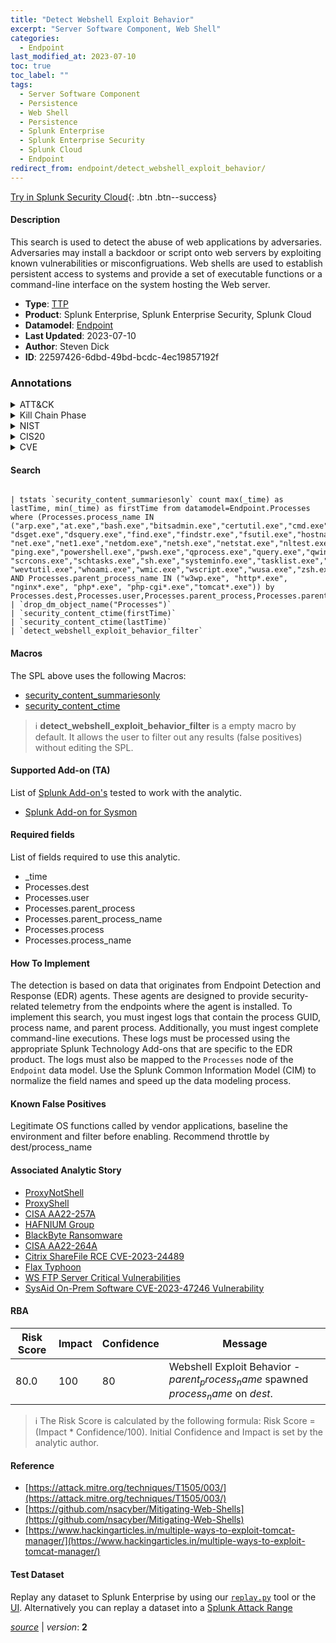 ```yaml
---
title: "Detect Webshell Exploit Behavior"
excerpt: "Server Software Component, Web Shell"
categories:
  - Endpoint
last_modified_at: 2023-07-10
toc: true
toc_label: ""
tags:
  - Server Software Component
  - Persistence
  - Web Shell
  - Persistence
  - Splunk Enterprise
  - Splunk Enterprise Security
  - Splunk Cloud
  - Endpoint
redirect_from: endpoint/detect_webshell_exploit_behavior/
---
```




[Try in Splunk Security Cloud](https://www.splunk.com/en_us/cyber-security.html){: .btn .btn--success}

#### Description

This search is used to detect the abuse of web applications by adversaries. Adversaries may install a backdoor or script onto web servers by exploiting known vulnerabilities or misconfigruations. Web shells are used to establish persistent access to systems and provide a set of executable functions or a command-line interface on the system hosting the Web server.

- **Type**: [TTP](https://github.com/splunk/security_content/wiki/Detection-Analytic-Types)
- **Product**: Splunk Enterprise, Splunk Enterprise Security, Splunk Cloud
- **Datamodel**: [Endpoint](https://docs.splunk.com/Documentation/CIM/latest/User/Endpoint)
- **Last Updated**: 2023-07-10
- **Author**: Steven Dick
- **ID**: 22597426-6dbd-49bd-bcdc-4ec19857192f

### Annotations
<details>
  <summary>ATT&CK</summary>

<div markdown="1">

#### [ATT&CK](https://attack.mitre.org/)

| ID          | Technique   | Tactic         |
| ----------- | ----------- |--------------- |
| [T1505](https://attack.mitre.org/techniques/T1505/) | Server Software Component | Persistence |

| [T1505.003](https://attack.mitre.org/techniques/T1505/003/) | Web Shell | Persistence |

</div>
</details>


<details>
  <summary>Kill Chain Phase</summary>

<div markdown="1">

* Installation


</div>
</details>


<details>
  <summary>NIST</summary>

<div markdown="1">

* DE.CM



</div>
</details>

<details>
  <summary>CIS20</summary>

<div markdown="1">

* CIS 10



</div>
</details>

<details>
  <summary>CVE</summary>

<div markdown="1">


</div>
</details>


#### Search

```

| tstats `security_content_summariesonly` count max(_time) as lastTime, min(_time) as firstTime from datamodel=Endpoint.Processes where (Processes.process_name IN ("arp.exe","at.exe","bash.exe","bitsadmin.exe","certutil.exe","cmd.exe","cscript.exe", "dsget.exe","dsquery.exe","find.exe","findstr.exe","fsutil.exe","hostname.exe","ipconfig.exe","ksh.exe","nbstat.exe", "net.exe","net1.exe","netdom.exe","netsh.exe","netstat.exe","nltest.exe","nslookup.exe","ntdsutil.exe","pathping.exe", "ping.exe","powershell.exe","pwsh.exe","qprocess.exe","query.exe","qwinsta.exe","reg.exe","rundll32.exe","sc.exe", "scrcons.exe","schtasks.exe","sh.exe","systeminfo.exe","tasklist.exe","tracert.exe","ver.exe","vssadmin.exe", "wevtutil.exe","whoami.exe","wmic.exe","wscript.exe","wusa.exe","zsh.exe") AND Processes.parent_process_name IN ("w3wp.exe", "http*.exe", "nginx*.exe", "php*.exe", "php-cgi*.exe","tomcat*.exe")) by Processes.dest,Processes.user,Processes.parent_process,Processes.parent_process_name,Processes.process,Processes.process_name 
| `drop_dm_object_name("Processes")` 
| `security_content_ctime(firstTime)` 
| `security_content_ctime(lastTime)` 
| `detect_webshell_exploit_behavior_filter`
```

#### Macros
The SPL above uses the following Macros:
* [security_content_summariesonly](https://github.com/splunk/security_content/blob/develop/macros/security_content_summariesonly.yml)
* [security_content_ctime](https://github.com/splunk/security_content/blob/develop/macros/security_content_ctime.yml)

> :information_source:
> **detect_webshell_exploit_behavior_filter** is a empty macro by default. It allows the user to filter out any results (false positives) without editing the SPL.


#### Supported Add-on (TA)
List of [Splunk Add-on's](https://docs.splunk.com/Documentation/AddOns/released/Overview/AboutSplunkadd-ons) tested to work with the analytic.

* [Splunk Add-on for Sysmon](https://splunkbase.splunk.com/app/5709)


#### Required fields
List of fields required to use this analytic.
* _time
* Processes.dest
* Processes.user
* Processes.parent_process
* Processes.parent_process_name
* Processes.process
* Processes.process_name



#### How To Implement
The detection is based on data that originates from Endpoint Detection and Response (EDR) agents. These agents are designed to provide security-related telemetry from the endpoints where the agent is installed. To implement this search, you must ingest logs that contain the process GUID, process name, and parent process. Additionally, you must ingest complete command-line executions. These logs must be processed using the appropriate Splunk Technology Add-ons that are specific to the EDR product. The logs must also be mapped to the `Processes` node of the `Endpoint` data model. Use the Splunk Common Information Model (CIM) to normalize the field names and speed up the data modeling process.
#### Known False Positives
Legitimate OS functions called by vendor applications, baseline the environment and filter before enabling. Recommend throttle by dest/process_name

#### Associated Analytic Story
* [ProxyNotShell](/stories/proxynotshell)
* [ProxyShell](/stories/proxyshell)
* [CISA AA22-257A](/stories/cisa_aa22-257a)
* [HAFNIUM Group](/stories/hafnium_group)
* [BlackByte Ransomware](/stories/blackbyte_ransomware)
* [CISA AA22-264A](/stories/cisa_aa22-264a)
* [Citrix ShareFile RCE CVE-2023-24489](/stories/citrix_sharefile_rce_cve-2023-24489)
* [Flax Typhoon](/stories/flax_typhoon)
* [WS FTP Server Critical Vulnerabilities](/stories/ws_ftp_server_critical_vulnerabilities)
* [SysAid On-Prem Software CVE-2023-47246 Vulnerability](/stories/sysaid_on-prem_software_cve-2023-47246_vulnerability)




#### RBA

| Risk Score  | Impact      | Confidence   | Message      |
| ----------- | ----------- |--------------|--------------|
| 80.0 | 100 | 80 | Webshell Exploit Behavior - $parent_process_name$ spawned $process_name$ on $dest$. |


> :information_source:
> The Risk Score is calculated by the following formula: Risk Score = (Impact * Confidence/100). Initial Confidence and Impact is set by the analytic author.


#### Reference

* [https://attack.mitre.org/techniques/T1505/003/](https://attack.mitre.org/techniques/T1505/003/)
* [https://github.com/nsacyber/Mitigating-Web-Shells](https://github.com/nsacyber/Mitigating-Web-Shells)
* [https://www.hackingarticles.in/multiple-ways-to-exploit-tomcat-manager/](https://www.hackingarticles.in/multiple-ways-to-exploit-tomcat-manager/)



#### Test Dataset
Replay any dataset to Splunk Enterprise by using our [`replay.py`](https://github.com/splunk/attack_data#using-replaypy) tool or the [UI](https://github.com/splunk/attack_data#using-ui).
Alternatively you can replay a dataset into a [Splunk Attack Range](https://github.com/splunk/attack_range#replay-dumps-into-attack-range-splunk-server)




[*source*](https://github.com/splunk/security_content/tree/develop/detections/endpoint/detect_webshell_exploit_behavior.yml) \| *version*: **2**